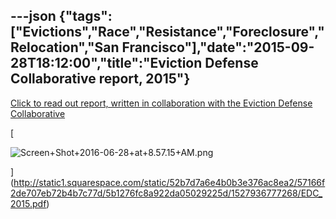 ---json
{"tags":["Evictions","Race","Resistance","Foreclosure","Relocation","San Francisco"],"date":"2015-09-28T18:12:00","title":"Eviction Defense Collaborative report, 2015"}
---

[Click to read out report, written in collaboration with the Eviction Defense Collaborative](http://static1.squarespace.com/static/52b7d7a6e4b0b3e376ac8ea2/57166f2de707eb72b4b7c77d/5b1276fc8a922da05029225d/1527936777268/EDC_2015.pdf)

[

![Screen+Shot+2016-06-28+at+8.57.15+AM.png](https://images.squarespace-cdn.com/content/v1/52b7d7a6e4b0b3e376ac8ea2/1514056322408-CEEQ5DY5MEVF8VK7NV2W/ke17ZwdGBToddI8pDm48kA-lSOMdAqtkg5r3a4PFFnkUqsxRUqqbr1mOJYKfIPR7LoDQ9mXPOjoJoqy81S2I8N_N4V1vUb5AoIIIbLZhVYxCRW4BPu10St3TBAUQYVKcNXPax73GbSd1U36iz4uWe7nuL04Gc0m79kVFXny0IzfdbR5b1nQ65_ev376E5MvK/Screen%2BShot%2B2016-06-28%2Bat%2B8.57.15%2BAM.png)

](http://static1.squarespace.com/static/52b7d7a6e4b0b3e376ac8ea2/57166f2de707eb72b4b7c77d/5b1276fc8a922da05029225d/1527936777268/EDC_2015.pdf)